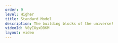 ```yaml
---
order: 9
level: Higher
title: Standard Model
description: The building blocks of the universe!
videoId: V0yIOyxDBKM
layout: video
---
```

